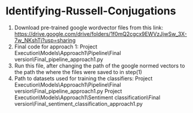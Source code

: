 # Identifying-Russell-Conjugations

1. Download pre-trained google wordvector files from this link: https://drive.google.com/drive/folders/1f0mQ2cgcx9EWVzJjwSw_3X-7w_NKshTj?usp=sharing
2. Final code for approach 1: Project Execution\Models\Approach1\Pipeline\Final version\Final_pipeline_approach1.py
3. Run this file, after changing the path of the google normed vectors to the path the where the files were saved to in step(1)
4. Path to datasets used for training the classifiers:
  Project Execution\Models\Approach1\Pipeline\Final version\Final_pipeline_approach1.py
  Project Execution\Models\Approach1\Sentiment classification\Final version\Final_sentiment_classification_approach1.py
